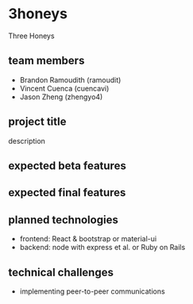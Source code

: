 # 3honeys
Three Honeys

## team members
* Brandon Ramoudith (ramoudit)
* Vincent Cuenca    (cuencavi)
* Jason Zheng       (zhengyo4)

## project title
description 

## expected beta features

## expected final features

## planned technologies
* frontend: React & bootstrap or material-ui
* backend:  node with express et al. or Ruby on Rails

## technical challenges
* implementing peer-to-peer communications

